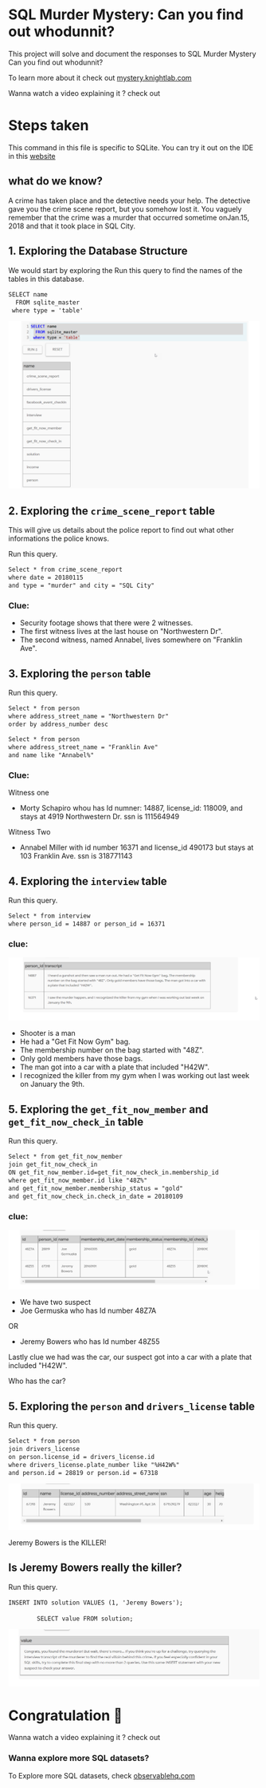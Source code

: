 # SQL Murder Mystery: Can you find out whodunnit?

This project will solve and document the responses to SQL Murder Mystery
Can you find out whodunnit?

To learn more about it check out [mystery.knightlab.com](https://mystery.knightlab.com/)

Wanna watch a video explaining it ? check out []()

# Steps taken

This command in this file is specific to SQLite. You can try it out on the IDE in this [website](https://mystery.knightlab.com/)

## what do we know? 

A crime has taken place and the detective needs your help. The detective gave you the crime scene report, but you somehow lost it. You vaguely remember that the crime was a ​murder​ that occurred sometime on ​Jan.15, 2018​ and that it took place in ​SQL City​.

## 1. Exploring the Database Structure

We would start by exploring the Run this query to find the names of the tables in this database.

```
SELECT name 
  FROM sqlite_master
 where type = 'table'
```

![fork repository](https://github.com/Bennykillua/sql-mysteries-SOLVED/blob/master/Solved%20solution/images/Table%20overview.png)

## 2. Exploring the `crime_scene_report` table
This will give us details about the police report to find out what other informations the police knows.

Run this query.

```
Select * from crime_scene_report
where date = 20180115
and type = "murder" and city = "SQL City"
```

### Clue: 

- Security footage shows that there were 2 witnesses. 
- The first witness lives at the last house on "Northwestern Dr".
- The second witness, named Annabel, lives somewhere on "Franklin Ave".

## 3. Exploring the `person` table

Run this query.
```
Select * from person
where address_street_name = "Northwestern Dr"
order by address_number desc
```

```
Select * from person
where address_street_name = "Franklin Ave"
and name like "Annabel%"
```

### Clue:

Witness one 
- Morty Schapiro whou has Id numner: 14887, license_id: 118009,	and stays at 4919	Northwestern Dr. ssn is 	111564949

Witness Two
- Annabel Miller with id number 16371 and license_id 490173 but stays at 103	Franklin Ave. ssn is	318771143

## 4. Exploring the `interview` table

Run this query.
```
Select * from interview
where person_id = 14887	or person_id = 16371
```

### clue:

![fork repository](https://github.com/Bennykillua/sql-mysteries-SOLVED/blob/master/Solved%20solution/images/2.png)

- Shooter is a man
- He had a "Get Fit Now Gym" bag. 
- The membership number on the bag started with "48Z". 
- Only gold members have those bags. 
- The man got into a car with a plate that included "H42W".
- I recognized the killer from my gym when I was working out last week on January the 9th.

## 5. Exploring the `get_fit_now_member` and `get_fit_now_check_in` table
Run this query.
```
Select * from get_fit_now_member
join get_fit_now_check_in
ON get_fit_now_member.id=get_fit_now_check_in.membership_id
where get_fit_now_member.id like "48Z%"
and get_fit_now_member.membership_status = "gold"
and get_fit_now_check_in.check_in_date = 20180109
```

### clue:

![fork repository](https://github.com/Bennykillua/sql-mysteries-SOLVED/blob/master/Solved%20solution/images/3.png)

- We have two suspect
- Joe Germuska who has Id number 48Z7A

OR 
- Jeremy Bowers who has Id number 48Z55	

Lastly clue we had was the car, our suspect got into a car with a plate that included "H42W".

Who has the car?

## 5. Exploring the `person` and `drivers_license` table

Run this query.
```
Select * from person
join drivers_license
on person.license_id = drivers_license.id
where drivers_license.plate_number like "%H42W%"
and person.id = 28819 or person.id = 67318
```

![fork repository](https://github.com/Bennykillua/sql-mysteries-SOLVED/blob/master/Solved%20solution/images/4.PNG)

Jeremy Bowers is the KILLER!

## Is Jeremy Bowers really the killer?
Run this query.
```
INSERT INTO solution VALUES (1, 'Jeremy Bowers');
        
        SELECT value FROM solution;
```        

![fork repository](https://github.com/Bennykillua/sql-mysteries-SOLVED/blob/master/Solved%20solution/images/Congrat.PNG)

# Congratulation 🎉 

Wanna watch a video explaining it ? check out []()

### Wanna explore more SQL datasets?

To Explore more SQL datasets, check [observablehq.com](https://observablehq.com/@observablehq/curated-datasets)




